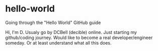 # hello-world
Going through the "Hello World" GitHub guide

Hi, I'm D. Usualy go by DCBell (decible) online. Just starting my github/coding journey. 
Would like to become a real developer/engineer someday. Or at least understand what all this does.
